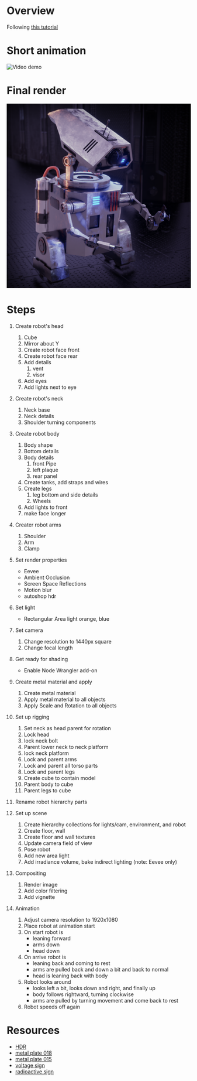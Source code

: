 # Overview

Following [this tutorial](https://www.youtube.com/watch?v=9LMEUXPxl8g&list=PLsGl9GczcgBvuBDsj9dA1Aa_arhcJib-s&ab_channel=RyanKingArt)

# Short animation

![Video demo](https://youtu.be/0m4E_T9mIhI)

# Final render

![render](./renders/final.png)

# Steps

1. Create robot's head
   1. Cube
   1. Mirror about Y
   1. Create robot face front
   1. Create robot face rear
   1. Add details
      1. vent
      1. visor
   1. Add eyes
   1. Add lights next to eye
1. Create robot's neck
   1. Neck base
   1. Neck details
   1. Shoulder turning components
1. Create robot body

   1. Body shape
   1. Bottom details
   1. Body details
      1. front Pipe
      1. left plaque
      1. rear panel
   1. Create tanks, add straps and wires
   1. Create legs
      1. leg bottom and side details
      1. Wheels
   1. Add lights to front
   1. make face longer

1. Creater robot arms
   1. Shoulder
   1. Arm
   1. Clamp
1. Set render properties
   - Eevee
   - Ambient Occlusion
   - Screen Space Reflections
   - Motion blur
   - autoshop hdr
1. Set light
   - Rectangular Area light orange, blue
1. Set camera
   1. Change resolution to 1440px square
   1. Change focal length
1. Get ready for shading
   - Enable Node Wrangler add-on
1. Create metal material and apply
   1. Create metal material
   1. Apply metal material to all objects
   1. Apply Scale and Rotation to all objects
1. Set up rigging
   1. Set neck as head parent for rotation
   1. Lock head
   1. lock neck bolt
   1. Parent lower neck to neck platform
   1. lock neck platform
   1. Lock and parent arms
   1. Lock and parent all torso parts
   1. Lock and parent legs
   1. Create cube to contain model
   1. Parent body to cube
   1. Parent legs to cube
1. Rename robot hierarchy parts
1. Set up scene
   1. Create hierarchy collections for lights/cam, environment, and robot
   1. Create floor, wall
   1. Create floor and wall textures
   1. Update camera field of view
   1. Pose robot
   1. Add new area light
   1. Add irradiance volume, bake indirect lighting (note: Eevee only)
1. Compositing
   1. Render image
   1. Add color filtering
   1. Add vignette
1. Animation
   1. Adjust camera resolution to 1920x1080
   1. Place robot at animation start
   1. On start robot is
      - leaning forward
      - arms down
      - head down
   1. On arrive robot is
      - leaning back and coming to rest
      - arms are pulled back and down a bit and back to normal
      - head is leaning back with body
   1. Robot looks around
      - looks left a bit, looks down and right, and finally up
      - body follows rightward, turning clockwise
      - arms are pulled by turning movement and come back to rest
   1. Robot speeds off again

# Resources

- [HDR](https://polyhaven.com/a/autoshop_01)
- [metal plate 018](https://3dtextures.me/2019/05/28/metal-plate-018/)
- [metal plate 015](https://3dtextures.me/2019/05/08/metal-plate-015/)
- [voltage sign](https://pixabay.com/vectors/high-voltage-sign-symbol-24145/)
- [radioactive sign](https://pixabay.com/vectors/nuclear-radioactivity-toxic-hazard-34997/)
